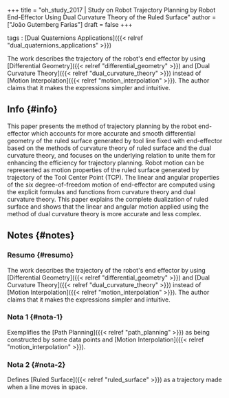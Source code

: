 +++
title = "oh_study_2017 | Study on Robot Trajectory Planning by Robot End-Effector Using Dual Curvature Theory of the Ruled Surface"
author = ["João Gutemberg Farias"]
draft = false
+++

tags
: [Dual Quaternions Applications]({{< relref "dual_quaternions_applications" >}})

The work describes the trajectory of the robot's end effector by using [Differential Geometry]({{< relref "differential_geometry" >}}) and [Dual Curvature Theory]({{< relref "dual_curvature_theory" >}}) instead of [Motion Interpolation]({{< relref "motion_interpolation" >}}). The author claims that it makes the expressions simpler and intuitive.


## Info {#info}

This paper presents the method of trajectory planning by the robot end-effector which accounts for more accurate and smooth differential geometry of the ruled surface generated by tool line fixed with end-effector based on the methods of curvature theory of ruled surface and the dual curvature theory, and focuses on the underlying relation to unite them for enhancing the efficiency for trajectory planning. Robot motion can be represented as motion properties of the ruled surface generated by trajectory of the Tool Center Point (TCP). The linear and angular properties of the six degree-of-freedom motion of end-effector are computed using the explicit formulas and functions from curvature theory and dual curvature theory. This paper explains the complete dualization of ruled surface and shows that the linear and angular motion applied using the method of dual curvature theory is more accurate and less complex.


## Notes {#notes}


### Resumo {#resumo}

The work describes the trajectory of the robot's end effector by using [Differential Geometry]({{< relref "differential_geometry" >}}) and [Dual Curvature Theory]({{< relref "dual_curvature_theory" >}}) instead of [Motion Interpolation]({{< relref "motion_interpolation" >}}). The author claims that it makes the expressions simpler and intuitive.


### Nota 1 {#nota-1}

Exemplifies the [Path Planning]({{< relref "path_planning" >}}) as being constructed by some data points and [Motion Interpolation]({{< relref "motion_interpolation" >}}).


### Nota 2 {#nota-2}

Defines [Ruled Surface]({{< relref "ruled_surface" >}}) as a trajectory made when a line moves in space.
